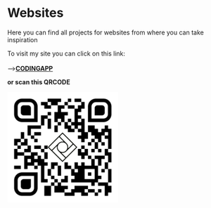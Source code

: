 # Websites
Here you can find all projects for websites from where you can take inspiration

To visit my site you can click on this link:
<br>
<br>
<span>--><span><a href="https://codingapp.net/"><strong>CODINGAPP<strong></a>
<br>
<p>or scan this QRCODE</p>
<img src="images/QRCode/qr-code.png" style="width: 50%;">


